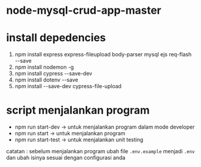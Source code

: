 # node-mysql-crud-app-master

# install depedencies
1. npm install express express-fileupload body-parser mysql ejs req-flash --save
2. npm install nodemon -g
3. npm install cypress --save-dev
4. npm install dotenv --save
5. npm install --save-dev cypress-file-upload

# script menjalankan program
- npm run start-dev -> untuk menjalankan program dalam mode developer
- npm run start -> untuk menjalankan program
- npm run start-test -> untuk menjalankan unit testing

catatan : sebelum menjalankan program ubah file `.env.example` menjadi `.env` dan ubah isinya sesuai dengan configurasi anda 
